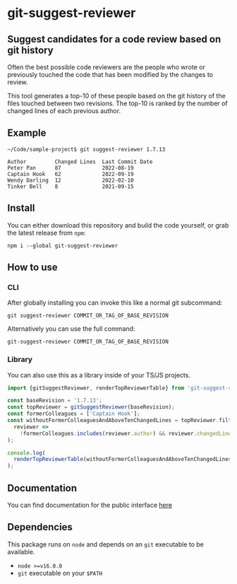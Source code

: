 # git-suggest-reviewer

## Suggest candidates for a code review based on git history

Often the best possible code reviewers are the people who wrote or previously
touched the code that has been modified by the changes to review.

This tool generates a top-10 of these people based on the git history of the
files touched between two revisions. The top-10 is ranked by the number of
changed lines of each previous author.

## Example

```
~/Code/sample-project$ git suggest-reviewer 1.7.13

Author         Changed Lines  Last Commit Date
Peter Pan      87             2022-08-19
Captain Hook   62             2022-09-19
Wendy Darling  12             2022-02-10
Tinker Bell    8              2021-09-15
```

## Install

You can either download this repository and build the code yourself, or grab the
latest release from `npm`:

```
npm i --global git-suggest-reviewer
```

## How to use

### CLI

After globally installing you can invoke this like a normal git subcommand:

```
git suggest-reviewer COMMIT_OR_TAG_OF_BASE_REVISION
```

Alternatively you can use the full command:

```
git-suggest-reviewer COMMIT_OR_TAG_OF_BASE_REVISION
```

### Library

You can also use this as a library inside of your TS/JS projects.

```ts
import {gitSuggestReviewer, renderTopReviewerTable} from 'git-suggest-reviewer';

const baseRevision = '1.7.13';
const topReviewer = gitSuggestReviewer(baseRevision);
const formerColleagues = ['Captain Hook'];
const withoutFormerColleaguesAndAboveTenChangedLines = topReviewer.filter(
  reviewer =>
    !formerColleagues.includes(reviewer.author) && reviewer.changedLines > 10
);

console.log(
  renderTopReviewerTable(withoutFormerColleaguesAndAboveTenChangedLines)
);
```

## Documentation

You can find documentation for the public interface [here](https://ccntrq.github.io/git-suggest-reviewer/)

## Dependencies

This package runs on `node` and depends on an `git` executable to be available.

- `node >=v16.0.0`
- `git` executable on your `$PATH`
